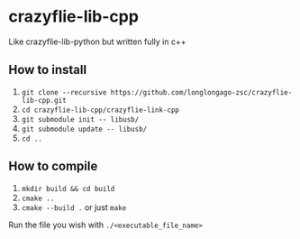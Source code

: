 # crazyflie-lib-cpp
Like crazyflie-lib-python but written fully in c++

## How to install 

1. `git clone --recursive https://github.com/longlongago-zsc/crazyflie-lib-cpp.git`
2. `cd crazyflie-lib-cpp/crazyflie-link-cpp`
3. `git submodule init -- libusb/`
4. `git submodule update -- libusb/`
5. `cd ..`

## How to compile 
1. `mkdir build && cd build`
2. `cmake ..`
3. `cmake --build .` or just `make`

Run the file you wish with `./<executable_file_name>`
